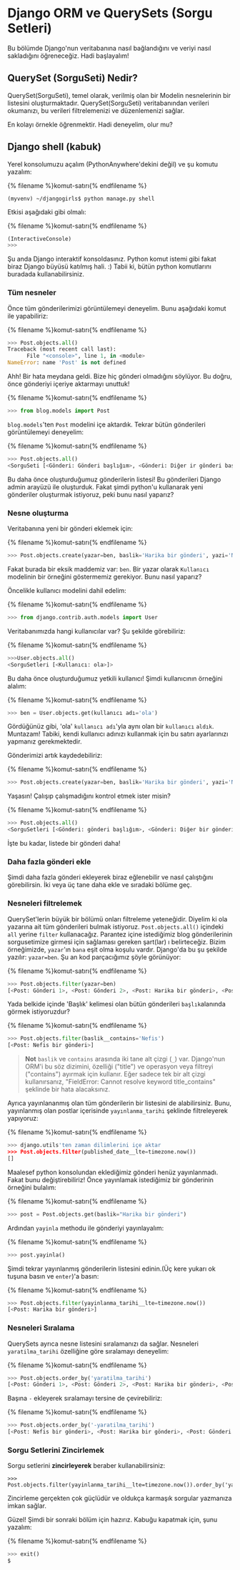 # Django ORM ve QuerySets (Sorgu Setleri)

Bu bölümde Django'nun veritabanına nasıl bağlandığını ve veriyi nasıl sakladığını öğreneceğiz. Hadi başlayalım!

## QuerySet (SorguSeti) Nedir?

QuerySet(SorguSeti), temel olarak, verilmiş olan bir Modelin nesnelerinin bir listesini oluşturmaktadır. QuerySet(SorguSeti) veritabanından verileri okumanızı, bu verileri filtrelemenizi ve düzenlemenizi sağlar.

En kolayı örnekle öğrenmektir. Hadi deneyelim, olur mu?

## Django shell (kabuk)

Yerel konsolumuzu açalım (PythonAnywhere'dekini değil) ve şu komutu yazalım:

{% filename %}komut-satırı{% endfilename %}

    (myvenv) ~/djangogirls$ python manage.py shell
    

Etkisi aşağıdaki gibi olmalı:

{% filename %}komut-satırı{% endfilename %}

```python
(InteractiveConsole)
>>>
```

Şu anda Django interaktif konsoldasınız. Python komut istemi gibi fakat biraz Django büyüsü katılmış hali. :) Tabii ki, bütün python komutlarını buradada kullanabilirsiniz.

### Tüm nesneler

Önce tüm gönderilerimizi görüntülemeyi deneyelim. Bunu aşağıdaki komut ile yapabiliriz:

{% filename %}komut-satırı{% endfilename %}

```python
>>> Post.objects.all()
Traceback (most recent call last):
      File "<console>", line 1, in <module>
NameError: name 'Post' is not defined
```

Ahh! Bir hata meydana geldi. Bize hiç gönderi olmadığını söylüyor. Bu doğru, önce gönderiyi içeriye aktarmayı unuttuk!

{% filename %}komut-satırı{% endfilename %}

```python
>>> from blog.models import Post
```

`blog.models`'ten `Post` modelini içe aktardık. Tekrar bütün gönderileri görüntülemeyi deneyelim:

{% filename %}komut-satırı{% endfilename %}

```python
>>> Post.objects.all()
<SorguSeti [<Gönderi: Gönderi başlığım>, <Gönderi: Diğer ir gönderi başlığı>]>
```

Bu daha önce oluşturduğumuz gönderilerin listesi! Bu gönderileri Django admin arayüzü ile oluşturduk. Fakat şimdi python'u kullanarak yeni gönderiler oluşturmak istiyoruz, peki bunu nasıl yaparız?

### Nesne oluşturma

Veritabanına yeni bir gönderi eklemek için:

{% filename %}komut-satırı{% endfilename %}

```python
>>> Post.objects.create(yazar=ben, baslik='Harika bir gönderi', yazi='Ne desem bilemedim')
```

Fakat burada bir eksik maddemiz var: `ben`. Bir yazar olarak `Kullanıcı` modelinin bir örneğini göstermemiz gerekiyor. Bunu nasıl yaparız?

Öncelikle kullanıcı modelini dahil edelim:

{% filename %}komut-satırı{% endfilename %}

```python
>>> from django.contrib.auth.models import User
```

Veritabanımızda hangi kullanıcılar var? Şu şekilde görebiliriz:

{% filename %}komut-satırı{% endfilename %}

```python
>>>User.objects.all()
<SorguSetleri [<Kullanıcı: ola>]>
```

Bu daha önce oluşturduğumuz yetkili kullanıcı! Şimdi kullanıcının örneğini alalım:

{% filename %}komut-satırı{% endfilename %}

```python
>>> ben = User.objects.get(kullanıcı adı='ola')
```

Gördüğünüz gibi, 'ola' `kullanıcı adı`'yla aynı olan bir `kullanıcı` `aldık`. Muntazam! Tabiki, kendi kullanıcı adınızı kullanmak için bu satırı ayarlarınızı yapmanız gerekmektedir.

Gönderimizi artık kaydedebiliriz:

{% filename %}komut-satırı{% endfilename %}

```python
>>> Post.objects.create(yazar=ben, baslik='Harika bir gönderi', yazi='Ne desem bilemedim')
```

Yaşasın! Çalışıp çalışmadığını kontrol etmek ister misin?

{% filename %}komut-satırı{% endfilename %}

```python
>>> Post.objects.all()
<SorguSetleri [<Gönderi: gönderi başlığım>, <Gönderi: Diğer bir gönderi başlığı>, <Gönderi: Örnek başlık>]>
```

İşte bu kadar, listede bir gönderi daha!

### Daha fazla gönderi ekle

Şimdi daha fazla gönderi ekleyerek biraz eğlenebilir ve nasıl çalıştığını görebilirsin. İki veya üç tane daha ekle ve sıradaki bölüme geç.

### Nesneleri filtrelemek

QuerySet'lerin büyük bir bölümü onları filtreleme yeteneğidir. Diyelim ki ola yazarına ait tüm gönderileri bulmak istiyoruz. `Post.objects.all()` içindeki `all` yerine `filter` kullanacağız. Parantez içine istediğimiz blog gönderilerinin sorgusetimize girmesi için sağlaması gereken şart(lar) ı belirteceğiz. Bizim örneğimizde, `yazar`'ın `bana` eşit olma koşulu vardır. Django'da bu şu şekilde yazılır: `yazar=ben`. Şu an kod parçacığımız şöyle görünüyor:

{% filename %}komut-satırı{% endfilename %}

```python
>>> Post.objects.filter(yazar=ben)
[<Post: Gönderi 1>, <Post: Gönderi 2>, <Post: Harika bir gönderi>, <Post: Nefis bir gönderi>]
```

Yada belkide içinde 'Başlık' kelimesi olan bütün gönderileri `başlık`alanında görmek istiyoruzdur?

{% filename %}komut-satırı{% endfilename %}

```python
>>> Post.objects.filter(baslik__contains='Nefis')
[<Post: Nefis bir gönderi>]
```

> **Not** `baslik` ve `contains` arasında iki tane alt çizgi (`_`) var. Django'nun ORM'i bu söz dizimini, özelliği ("title") ve operasyon veya filtreyi ("contains") ayırmak için kullanır. Eğer sadece tek bir alt çizgi kullanırsanız, "FieldError: Cannot resolve keyword title_contains" şeklinde bir hata alacaksınız.

Ayrıca yayınlananmış olan tüm gönderilerin bir listesini de alabilirsiniz. Bunu, yayınlanmış olan postlar içerisinde `yayınlanma_tarihi` şeklinde filtreleyerek yapıyoruz:

{% filename %}komut-satırı{% endfilename %}

```python
>>> django.utils'ten zaman dilimlerini içe aktar
>>> Post.objects.filter(published_date__lte=timezone.now())
[]
```

Maalesef python konsolundan eklediğimiz gönderi henüz yayınlanmadı. Fakat bunu değiştirebiliriz! Önce yayınlamak istediğimiz bir gönderinin örneğini bulalım:

{% filename %}komut-satırı{% endfilename %}

```python
>>> post = Post.objects.get(baslik="Harika bir gönderi")
```

Ardından `yayinla` methodu ile gönderiyi yayınlayalım:

{% filename %}komut-satırı{% endfilename %}

```python
>>> post.yayinla()
```

Şimdi tekrar yayınlanmış gönderilerin listesini edinin.(Üç kere yukarı ok tuşuna basın ve `enter`)'a basın:

{% filename %}komut-satırı{% endfilename %}

```python
>>> Post.objects.filter(yayinlanma_tarihi__lte=timezone.now())
[<Post: Harika bir gönderi>]
```

### Nesneleri Sıralama

QuerySets ayrıca nesne listesini sıralamanızı da sağlar. Nesneleri `yaratilma_tarihi` özelliğine göre sıralamayı deneyelim:

{% filename %}komut-satırı{% endfilename %}

```python
>>> Post.objects.order_by('yaratilma_tarihi')
[<Post: Gönderi 1>, <Post: Gönderi 2>, <Post: Harika bir gönderi>, <Post: Nefis bir gönderi>]
```

Başına `-` ekleyerek sıralamayı tersine de çevirebiliriz:

{% filename %}komut-satırı{% endfilename %}

```python
>>> Post.objects.order_by('-yaratilma_tarihi')
[<Post: Nefis bir gönderi>, <Post: Harika bir gönderi>, <Post: Gönderi 2>, <Post: Gönderi 1>]
```

### Sorgu Setlerini Zincirlemek

Sorgu setlerini **zincirleyerek** beraber kullanabilirsiniz:

    >>> Post.objects.filter(yayinlanma_tarihi__lte=timezone.now()).order_by('yayinlanma_tarihi')
    

Zincirleme gerçekten çok güçlüdür ve oldukça karmaşık sorgular yazmanıza imkan sağlar.

Güzel! Şimdi bir sonraki bölüm için hazırız. Kabuğu kapatmak için, şunu yazalım:

{% filename %}komut-satırı{% endfilename %}

```python
>>> exit()
$
```